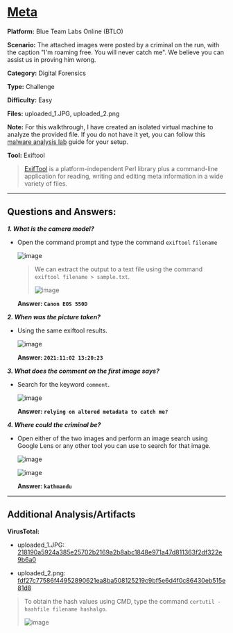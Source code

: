 # <a href="https://blueteamlabs.online/home/challenge/meta-b976cec9e2">Meta</a>

**Platform:** Blue Team Labs Online (BTLO)

**Scenario:** The attached images were posted by a criminal on the run, with the caption "I'm roaming free. You will never catch me". We believe you can assist us in proving him wrong.

**Category:** Digital Forensics

**Type:** Challenge

**Difficulty:** Easy

**Files:** uploaded_1.JPG, uploaded_2.png

**Note:** For this walkthrough, I have created an isolated virtual machine to analyze the provided file. If you do not have it yet, you can follow this [malware analysis lab](https://github.com/mmhgwyjs/malware-analysis-lab/blob/main/README.md) guide for your setup. 

**Tool:** Exiftool
  > [ExifTool](https://exiftool.org/) is a platform-independent Perl library plus a command-line application for reading, writing and editing meta information in a wide variety of files.

---

## **Questions and Answers:**

***1. What is the camera model?***

- Open the command prompt and type the command `exiftool` `filename`

  ![image](https://github.com/mmhgwyjs/btlo/assets/159692853/5b948531-96df-43b3-8bbf-076a1222913d)

  > We can extract the output to a text file using the command `exiftool filename > sample.txt`.
  >
  > ![image](https://github.com/mmhgwyjs/btlo/assets/159692853/f005e0fa-f812-4b83-a505-8aa3ba98aff2)

  **Answer: `Canon EOS 550D`**

***2. When was the picture taken?***

- Using the same exiftool results.

  ![image](https://github.com/mmhgwyjs/btlo/assets/159692853/b3cd2612-4ede-4fde-8c70-9ce6c0425b29)

  **Answer: `2021:11:02 13:20:23`**

***3. What does the comment on the first image says?***

- Search for the keyword `comment`.

  ![image](https://github.com/mmhgwyjs/btlo/assets/159692853/b954297e-71f5-4d2c-b90d-357a86ce2bdc)

  **Answer: `relying on altered metadata to catch me?`**

***4. Where could the criminal be?***

- Open either of the two images and perform an image search using Google Lens or any other tool you can use to search for that image.

  ![image](https://github.com/mmhgwyjs/btlo/assets/159692853/58f64c02-f386-408f-8d1e-e0ddad037d21)

  ![image](https://github.com/mmhgwyjs/btlo/assets/159692853/62e4d301-6daf-45cd-9cd8-3ca62f93a932)

  **Answer: `kathmandu`**
  
---

## **Additional Analysis/Artifacts**

**VirusTotal:** 

- uploaded_1.JPG: [218190a5924a385e25702b2169a2b8abc1848e971a47d811363f2df322e9b6a0](https://www.virustotal.com/gui/file/218190a5924a385e25702b2169a2b8abc1848e971a47d811363f2df322e9b6a0/details)

- uploaded_2.png: [fdf27c77586f44952890621ea8ba508125219c9bf5e6d4f0c86430eb515e81d8](https://www.virustotal.com/gui/file/fdf27c77586f44952890621ea8ba508125219c9bf5e6d4f0c86430eb515e81d8/details)

> To obtain the hash values using CMD, type the command `certutil -hashfile filename hashalgo`.
>
> ![image](https://github.com/mmhgwyjs/btlo/assets/159692853/73e2fa03-84ca-47f9-b86c-513df82de467)
